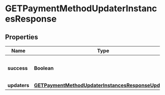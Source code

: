 

# GETPaymentMethodUpdaterInstancesResponse


## Properties

| Name | Type | Description | Notes |
|------------ | ------------- | ------------- | -------------|
|**success** | **Boolean** | Indicates whether the call is successful. |  [optional] |
|**updaters** | [**GETPaymentMethodUpdaterInstancesResponseUpdaters**](GETPaymentMethodUpdaterInstancesResponseUpdaters.md) |  |  [optional] |



